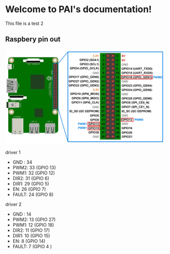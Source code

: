 # Welcome to PAI's documentation!
This file is a test 2


## Raspbery pin out 
![rpi pin out](./imgs/raspberry-pi-3-PWM-pins.png)

driver 1

- GND : 34
- PWM2: 33 (GPIO 13)
- PWM1: 32 (GPIO 12)
- DIR2: 31 (GPIO 6)
- DIR1: 29 (GPIO 5)
- EN: 26 (GPIO 7)
- FAULT: 24 (GPIO 8)

driver 2

- GND : 14
- PWM2: 13 (GPIO 27)
- PWM1: 12 (GPIO 18)
- DIR2: 11 (GPIO 17)
- DIR1: 10 (GPIO 15)
- EN: 8 (GPIO 14)
- FAULT: 7 (GPIO 4 )
